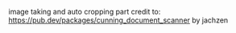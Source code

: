 image taking and auto cropping part credit to: https://pub.dev/packages/cunning_document_scanner by jachzen
